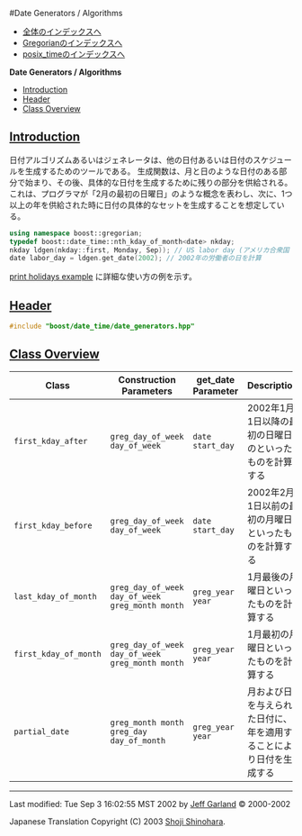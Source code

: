 #Date Generators / Algorithms

- [全体のインデックスへ](../date_time.md)
- [Gregorianのインデックスへ](./gregorian.md)
- [posix_timeのインデックスへ](./posix_time.md)

**Date Generators / Algorithms**

- [Introduction](#introduction)
- [Header](#header)
- [Class Overview](#class-overview)


## <a name="introduction" href="introduction">Introduction</a>
日付アルゴリズムあるいはジェネレータは、他の日付あるいは日付のスケジュールを生成するためのツールである。 生成関数は、月と日のような日付のある部分で始まり、その後、具体的な日付を生成するために残りの部分を供給される。 これは、プログラマが「2月の最初の日曜日」のような概念を表わし、次に、1つ以上の年を供給された時に日付の具体的なセットを生成することを想定している。

```cpp
using namespace boost::gregorian; 
typedef boost::date_time::nth_kday_of_month<date> nkday;
nkday ldgen(nkday::first, Monday, Sep)); // US labor day (アメリカ合衆国 労働者の日)
date labor_day = ldgen.get_date(2002); // 2002年の労働者の日を計算
```

[print holidays example](./print_holidays.cpp.md) に詳細な使い方の例を示す。


## <a name="header" href="header">Header</a>

```cpp
#include "boost/date_time/date_generators.hpp" 
```


## <a name="class-overview" href="class-overview">Class Overview</a>

| Class              | Construction Parameters    | get_date Parameter | Description | Example |
|--------------------|----------------------------|--------------------|-------------|---------|
| `first_kday_after`  | `greg_day_of_week day_of_week` | `date start_day` | 2002年1月1日以降の最初の日曜日のといったものを計算する | `first_kday_after fkaf(Monday);`<br/>`date d = fkaf.get_date(date(2002,Jan,1));//2002-Jan-07` |
| `first_kday_before` | `greg_day_of_week day_of_week` | `date start_day` | 2002年2月1日以前の最初の月曜日といったものを計算する | `first_kday_before fkbf(Monday);`<br/> `date d = fkbf.get_date(date(2002,Feb,1));//2002-Jan-28` |
| `last_kday_of_month` | `greg_day_of_week day_of_week`<br/> `greg_month month` | `greg_year year` | 1月最後の月曜日といったものを計算する | `last_kday_of_month lkm(Monday,Jan);`<br/>`date d = lkm.get_date(2002);//2002-Jan-28` |
| `first_kday_of_month` | `greg_day_of_week day_of_week`<br/> `greg_month month` | `greg_year year` | 1月最初の月曜日といったものを計算する | `first_kday_of_month fkm(Monday,Jan);`<br/>`date d = fkm.get_date(2002);//2002-Jan-07` |
| `partial_date` | `greg_month month`<br/>`greg_day day_of_month` | `greg_year year` | 月および日を与えられた日付に、年を適用することにより日付を生成する | `partial_date pd(Jan,1);`<br/> `date d = pd.get_date(2002);//2002-Jan-01` |


***
Last modified: Tue Sep 3 16:02:55 MST 2002 by [Jeff Garland](jeff@crystalclearsoftware.com) © 2000-2002 

Japanese Translation Copyright (C) 2003 [Shoji Shinohara](sshino@cppll.jp).

